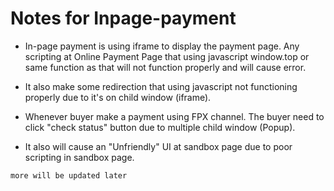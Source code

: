 Notes for Inpage-payment
=========================

- In-page payment is using iframe to display the payment page. Any scripting at Online Payment Page that using javascript window.top or same function as that 
will not function properly and will cause error.

- It also make some redirection that using javascript not functioning properly due to it's on child window (iframe).

- Whenever buyer make a payment using FPX channel. The buyer need to click "check status" button due to multiple child window (Popup).

- It also will cause an "Unfriendly" UI at sandbox page due to poor scripting in sandbox page.

`more will be updated later`